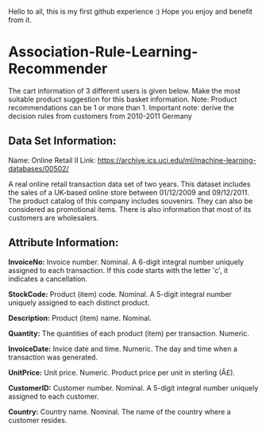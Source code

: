 Hello to all, this is my first github experience :) Hope you enjoy and benefit from it.

# Association-Rule-Learning-Recommender



The cart information of 3 different users is given below. 
Make the most suitable product suggestion for this basket information. 
Note: Product recommendations can be 1 or more than 1. 
Important note: derive the decision rules from customers from 2010-2011 Germany

## Data Set Information:
Name: Online Retail II
Link: https://archive.ics.uci.edu/ml/machine-learning-databases/00502/

A real online retail transaction data set of two years.
This dataset includes the sales of a UK-based online store between 01/12/2009 and 09/12/2011.
The product catalog of this company includes souvenirs. They can also be considered as promotional items.
There is also information that most of its customers are wholesalers.



## Attribute Information:
**InvoiceNo:** Invoice number. Nominal. A 6-digit integral number uniquely assigned to each transaction. If this code starts with the letter 'c', it indicates a cancellation.

**StockCode:** Product (item) code. Nominal. A 5-digit integral number uniquely assigned to each distinct product.

**Description:** Product (item) name. Nominal.

**Quantity:** The quantities of each product (item) per transaction. Numeric.

**InvoiceDate:** Invice date and time. Numeric. The day and time when a transaction was generated.

**UnitPrice:** Unit price. Numeric. Product price per unit in sterling (Â£).

**CustomerID:** Customer number. Nominal. A 5-digit integral number uniquely assigned to each customer.

**Country:** Country name. Nominal. The name of the country where a customer resides.
